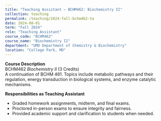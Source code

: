 ```yaml
---
title: "Teaching Assistant — BCHM462: Biochemistry II"
collection: teaching
permalink: /teaching/2024-fall-bchm462-ta
date: 2024-08-01
term: "Fall 2024"
role: "Teaching Assistant"
course_code: "BCHM462"
course_name: "Biochemistry II"
department: "UMD Department of Chemistry & Biochemistry"
location: "College Park, MD"
---
```


**Course Description**  
BCHM462 *Biochemistry II* (3 Credits)  
A continuation of BCHM 461. Topics include metabolic pathways and their regulation, energy transduction in biological systems, and enzyme catalytic mechanisms.  

**Responsibilities as Teaching Assistant**  
- Graded homework assignments, midterm, and final exams.  
- Proctored in-person exams to ensure integrity and fairness.  
- Provided academic support and clarification to students when needed.
